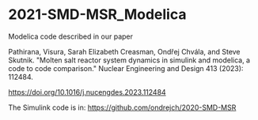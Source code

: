 # 2021-SMD-MSR_Modelica

Modelica code described in our paper

Pathirana, Visura, Sarah Elizabeth Creasman, Ondřej Chvála, and Steve Skutnik. "Molten salt reactor system dynamics in simulink and modelica, a code to code comparison." Nuclear Engineering and Design 413 (2023): 112484.

https://doi.org/10.1016/j.nucengdes.2023.112484

The Simulink code is in: https://github.com/ondrejch/2020-SMD-MSR



